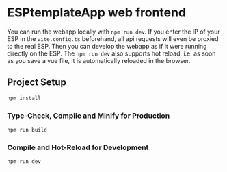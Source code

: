 # ESPtemplateApp web frontend

You can run the webapp locally with `npm run dev`. If you enter the IP of your ESP in the `vite.config.ts` beforehand, all api requests will even be proxied to the real ESP. Then you can develop the webapp as if it were running directly on the ESP. The `npm run dev` also supports hot reload, i.e. as soon as you save a vue file, it is automatically reloaded in the browser.

## Project Setup

```sh
npm install
```

### Type-Check, Compile and Minify for Production

```sh
npm run build
```

### Compile and Hot-Reload for Development

```sh
npm run dev
```
